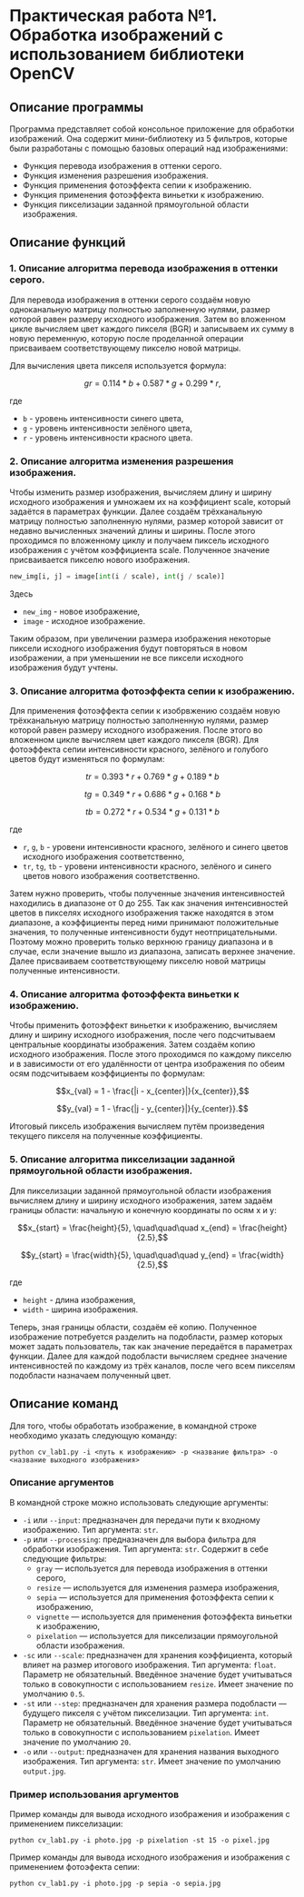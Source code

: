 # Практическая работа №1. Обработка изображений с использованием библиотеки OpenCV

## Описание программы

Программа представляет собой консольное приложение для обработки изображений. Она содержит мини-библиотеку из 5 фильтров, которые были разработаны 
с помощью базовых операций над изображениями:
- Функция перевода изображения в оттенки серого.
- Функция изменения разрешения изображения.
- Функция применения фотоэффекта сепии к изображению.
- Функция применения фотоэффекта виньетки к изображению.
- Функция пикселизации заданной прямоугольной области изображения.

## Описание функций 
### 1. Описание алгоритма перевода изображения в оттенки серого.

Для перевода изображения в оттенки серого создаём новую одноканальную матрицу полностью заполненную нулями, размер которой равен размеру исходного изображения. Затем во вложенном цикле вычисляем цвет каждого пикселя (BGR) и записываем их сумму в новую переменную, которую после проделанной операции присваиваем соответствующему пикселю новой матрицы. 

Для вычисления цвета пикселя используется формула:
``` math
gr = 0.114 * b + 0.587 * g + 0.299 * r,
```
где 
- `b` - уровень интенсивности синего цвета,
- `g` - уровень интенсивности зелёного цвета,
- `r` - уровень интенсивности красного цвета.

### 2. Описание алгоритма изменения разрешения изображения.

Чтобы изменить размер изображения, вычисляем длину и ширину исходного изображения и умножаем их на коэффициент scale, который задаётся в параметрах функции. Далее создаём трёхканальную матрицу полностью заполненную нулями, размер которой зависит от недавно вычисленных значений длины и ширины. После этого проходимся по вложенному циклу и получаем пиксель исходного изображения с учётом коэффициента scale. Полученное значение присваивается пикселю нового изображения.

``` py
new_img[i, j] = image[int(i / scale), int(j / scale)]
```
Здесь
- `new_img` - новое изображение,
- `image` - исходное изображение.

Таким образом, при увеличении размера изображения некоторые пиксели исходного изображения будут повторяться в новом изображении, а при уменьшении не все пиксели исходного изображения будут учтены.

### 3. Описание алгоритма фотоэффекта сепии к изображению.

Для применения фотоэффекта сепии к изобрвжению создаём новую трёхканальную матрицу полностью заполненную нулями, размер которой равен размеру исходного изображения. После этого во вложенном цикле вычисляем цвет каждого пикселя (BGR). Для фотоэффекта сепии интенсивности красного, зелёного и голубого цветов будут изменяться по формулам:
``` math
tr = 0.393*r + 0.769*g + 0.189*b
```
``` math
tg = 0.349*r + 0.686*g + 0.168*b
```
``` math
tb = 0.272*r + 0.534*g + 0.131*b
```
где
- `r`, `g`, `b` - уровени интенсивности красного, зелёного и синего цветов исходного изображения соответственно,
- `tr`, `tg`, `tb` - уровени интенсивности красного, зелёного и синего цветов нового изображения соответственно.

Затем нужно проверить, чтобы полученные значения интенсивностей находились в диапазоне от 0 до 255. Так как значения интенсивностей цветов в пикселях исходного изображения также находятся в этом диапазоне, а коэффициенты перед ними принимают положительные значения, то полученные интенсивности будут неотприцательными. Поэтому можно проверить только верхнюю границу диапазона и в случае, если значение вышло из диапазона, записать верхнее значение. Далее присваиваем соответствующему пикселю новой матрицы полученные интенсивности.

### 4. Описание алгоритма фотоэффекта виньетки к изображению.

Чтобы применить фотоэффект виньетки к изображению, вычисляем длину и ширину исходного изображения, после чего подсчитываем центральные координаты изображения. Затем создаём копию исходного изображения. После этого проходимся по каждому пикселю и в зависимости от его удалённости от центра изображения по обеим осям подсчитываем коэффициенты по формулам:
``` math
x_{val} = 1 - \frac{|i - x_{center}|}{x_{center}},
```
``` math
y_{val} = 1 - \frac{|j - y_{center}|}{y_{center}}.
```

Итоговый пиксель изображения вычисляем путём произведения текущего пикселя на полученные коэффициенты.

### 5. Описание алгоритма пикселизации заданной прямоугольной области изображения.

Для пикселизации заданной прямоугольной области изображения вычисляем длину и ширину исходного изображения, затем задаём границы области: начальную и конечную координаты по осям x и y:
``` math
x_{start} = \frac{height}{5}, \quad\quad\quad x_{end} = \frac{height}{2.5},
```
``` math
y_{start} = \frac{width}{5}, \quad\quad\quad y_{end} = \frac{width}{2.5},
```
где
- `height` - длина изображения,
- `width` - ширина изображения.

Теперь, зная границы области, создаём её копию. Полученное изображение потребуется разделить на подобласти, размер которых может задать пользователь, так как значение передаётся в параметрах функции. Далее для каждой подобласти вычисляем среднее значение интенсивностей по каждому из трёх каналов, после чего всем пикселям подобласти назначаем полученный цвет.

## Описание команд

Для того, чтобы обработать изображение, в командной строке необходимо указать следующую команду:
```
python cv_lab1.py -i <путь к изображению> -p <название фильтра> -o <название выходного изображения>
```
### Описание аргументов
В командной строке можно использовать следующие аргументы:
- `-i` или `--input`: предназначен для передачи пути к входному изображению. Тип аргумента: `str`.
- `-p` или `--processing`: предназначен для выбора фильтра для обработки изображения. Тип аргумента: `str`. Содержит в себе следующие фильтры:
    - `gray` — используется для перевода изображения в оттенки серого,
    - `resize` — используется для изменения размера изображения,
    - `sepia` — используется для применения фотоэффекта сепии к изображению,
    - `vignette` — используется для применения фотоэффекта виньетки к изображению,
    - `pixelation` — используется для пикселизации прямоугольной области изображения.
- `-sc` или `--scale`: предназначен для хранения коэффициента, который влияет на размер итогового изображения. Тип аргумента: `float`. Параметр не обязательный. Введённое значение будет учитываться только в совокупности с использованием `resize`. Имеет значение по умолчанию `0.5`.
- `-st` или `--step`: предназначен для хранения размера подобласти — будущего пикселя с учётом пикселизации. Тип аргумента: `int`. Параметр не обязательный. Введённое значение будет учитываться только в совокупности с использованием `pixelation`. Имеет значение по умолчанию `20`.
- `-o` или `--output`: предназначен для хранения названия выходного изображения. Тип аргумента: `str`. Имеет значение по умолчанию `output.jpg`.

### Пример использования аргументов
Пример команды для вывода исходного изображения и изображения с применением пикселизации:

```python cv_lab1.py -i photo.jpg -p pixelation -st 15 -o pixel.jpg```

Пример команды для вывода исходного изображения и изображения с применением фотоэфекта сепии:

```python cv_lab1.py -i photo.jpg -p sepia -o sepia.jpg```
